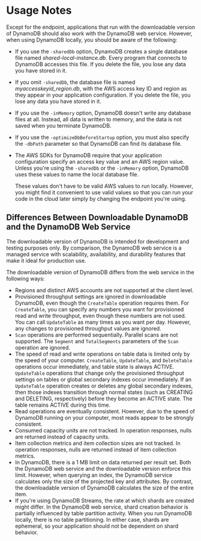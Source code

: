 # Usage Notes<a name="DynamoDBLocal.UsageNotes"></a>

Except for the endpoint, applications that run with the downloadable version of DynamoDB should also work with the DynamoDB web service\. However, when using DynamoDB locally, you should be aware of the following:
+ If you use the `-sharedDb` option, DynamoDB creates a single database file named *shared\-local\-instance\.db*\. Every program that connects to DynamoDB accesses this file\. If you delete the file, you lose any data you have stored in it\.
+ If you omit `-sharedDb`, the database file is named *myaccesskeyid\_region\.db*, with the AWS access key ID and region as they appear in your application configuration\. If you delete the file, you lose any data you have stored in it\.
+ If you use the `-inMemory` option, DynamoDB doesn't write any database files at all\. Instead, all data is written to memory, and the data is not saved when you terminate DynamoDB\.
+ If you use the `-optimizeDbBeforeStartup` option, you must also specify the `-dbPath` parameter so that DynamoDB can find its database file\.
+ The AWS SDKs for DynamoDB require that your application configuration specify an access key value and an AWS region value\. Unless you're using the `-sharedDb` or the `-inMemory` option, DynamoDB uses these values to name the local database file\.

  These values don't have to be valid AWS values to run locally\. However, you might find it convenient to use valid values so that you can run your code in the cloud later simply by changing the endpoint you're using\.

## Differences Between Downloadable DynamoDB and the DynamoDB Web Service<a name="DynamoDBLocal.Differences"></a>

The downloadable version of DynamoDB is intended for development and testing purposes only\. By comparison, the DynamoDB web service is a managed service with scalability, availability, and durability features that make it ideal for production use\. 

The downloadable version of DynamoDB differs from the web service in the following ways:
+ Regions and distinct AWS accounts are not supported at the client level\.
+ Provisioned throughput settings are ignored in downloadable DynamoDB, even though the `CreateTable` operation requires them\. For `CreateTable`, you can specify any numbers you want for provisioned read and write throughput, even though these numbers are not used\. You can call `UpdateTable` as many times as you want per day\. However, any changes to provisioned throughput values are ignored\.
+ `Scan` operations are performed sequentially\. Parallel scans are not supported\. The `Segment` and `TotalSegments` parameters of the `Scan` operation are ignored\.
+ The speed of read and write operations on table data is limited only by the speed of your computer\. `CreateTable`, `UpdateTable`, and `DeleteTable` operations occur immediately, and table state is always ACTIVE\. `UpdateTable` operations that change only the provisioned throughput settings on tables or global secondary indexes occur immediately\. If an `UpdateTable` operation creates or deletes any global secondary indexes, then those indexes transition through normal states \(such as CREATING and DELETING, respectively\) before they become an ACTIVE state\. The table remains ACTIVE during this time\.
+ Read operations are eventually consistent\. However, due to the speed of DynamoDB running on your computer, most reads appear to be strongly consistent\.
+ Consumed capacity units are not tracked\. In operation responses, nulls are returned instead of capacity units\.
+ Item collection metrics and item collection sizes are not tracked\. In operation responses, nulls are returned instead of item collection metrics\.
+ In DynamoDB, there is a 1 MB limit on data returned per result set\. Both the DynamoDB web service and the downloadable version enforce this limit\. However, when querying an index, the DynamoDB service calculates only the size of the projected key and attributes\. By contrast, the downloadable version of DynamoDB calculates the size of the entire item\.
+ If you're using DynamoDB Streams, the rate at which shards are created might differ\. In the DynamoDB web service, shard creation behavior is partially influenced by table partition activity\. When you run DynamoDB locally, there is no table partitioning\. In either case, shards are ephemeral, so your application should not be dependent on shard behavior\.